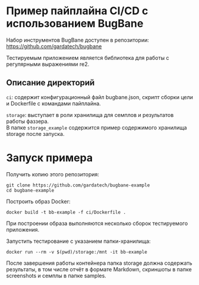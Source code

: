 # Пример пайплайна CI/CD с использованием BugBane

Набор инструментов BugBane доступен в репозитории: https://github.com/gardatech/bugbane

Тестируемым приложением является библиотека для работы с регулярными выражениями re2.
## Описание директорий
`ci`: содержит конфигурационный файл bugbane.json, скрипт сборки цели и Dockerfile с командами пайплайна.

`storage`: выступает в роли хранилища для семплов и результатов работы фаззера.<br>
В папке `storage_example` содержится пример содержимого хранилища storage после запуска.

# Запуск примера

Получить копию этого репозитория:
```shell
git clone https://github.com/gardatech/bugbane-example
cd bugbane-example
```

Построить образ Docker:
```shell
docker build -t bb-example -f ci/Dockerfile .
```
При построении образа выполняются несколько сборок тестируемого приложения.

Запустить тестирование с указанием папки-хранилища:
```shell
docker run --rm -v $(pwd)/storage:/mnt -it bb-example
```

После завершения работы контейнера папка storage должна содержать результаты, в том числе отчёт в формате Markdown, скриншоты в папке screenshots и семплы в папке samples.

